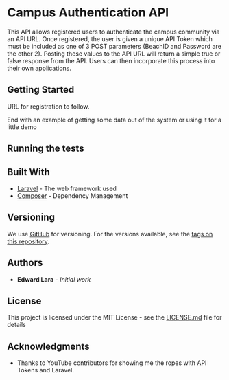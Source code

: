 # Campus Authentication API

This API allows registered users to authenticate the campus community via an API URL. Once registered, the user is given a unique API Token which must
be included as one of 3 POST parameters (BeachID and Password are the other 2). Posting these values to the API URL will return a simple true
or false response from the API. Users can then incorporate this process into their own applications.

## Getting Started

URL for registration to follow.


End with an example of getting some data out of the system or using it for a little demo

## Running the tests


## Built With

* [Laravel](https://laravel.com/) - The web framework used
* [Composer](https://getcomposer.org/) - Dependency Management

## Versioning

We use [GitHub](https://code.csulb.edu) for versioning. For the versions available, see the [tags on this repository](https://github.com/your/project/tags). 

## Authors

* **Edward Lara** - *Initial work* 

## License

This project is licensed under the MIT License - see the [LICENSE.md](LICENSE.md) file for details

## Acknowledgments

* Thanks to YouTube contributors for showing me the ropes with API Tokens and Laravel.
